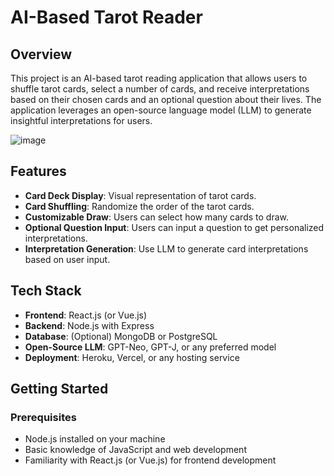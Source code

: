 # AI-Based Tarot Reader

## Overview
This project is an AI-based tarot reading application that allows users to shuffle tarot cards, select a number of cards, and receive interpretations based on their chosen cards and an optional question about their lives. The application leverages an open-source language model (LLM) to generate insightful interpretations for users.

![image](https://github.com/user-attachments/assets/71bfacca-6f5a-4262-98aa-f3f2e9d1508f)

## Features
- **Card Deck Display**: Visual representation of tarot cards.
- **Card Shuffling**: Randomize the order of the tarot cards.
- **Customizable Draw**: Users can select how many cards to draw.
- **Optional Question Input**: Users can input a question to get personalized interpretations.
- **Interpretation Generation**: Use LLM to generate card interpretations based on user input.

## Tech Stack
- **Frontend**: React.js (or Vue.js)
- **Backend**: Node.js with Express
- **Database**: (Optional) MongoDB or PostgreSQL
- **Open-Source LLM**: GPT-Neo, GPT-J, or any preferred model
- **Deployment**: Heroku, Vercel, or any hosting service

## Getting Started

### Prerequisites
- Node.js installed on your machine
- Basic knowledge of JavaScript and web development
- Familiarity with React.js (or Vue.js) for frontend development
